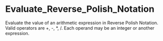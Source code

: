 # Evaluate_Reverse_Polish_Notation
Evaluate the value of an arithmetic expression in Reverse Polish Notation.  Valid operators are +, -, *, /. Each operand may be an integer or another expression.
